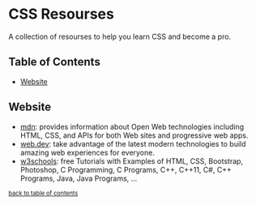 # CSS Resourses

A collection of resourses to help you learn CSS and become a pro.

## Table of Contents

* [Website](##Website)


## Website

* [mdn](https://developer.mozilla.org/en-US/docs/Learn/CSS): provides information about Open Web technologies including HTML, CSS, and APIs for both Web sites and progressive web apps.
* [web.dev](https://web.dev/learn/css/): take advantage of the latest modern technologies to build amazing web experiences for everyone.
* [w3schools](https://www.w3schools.com/css/): free Tutorials with Examples of HTML, CSS, Bootstrap, Photoshop, C Programming, C Programs, C++, C++11, C#, C++ Programs, Java, Java Programs, ...

<sup>[back to table of contents](##table-of-contents)</sup>